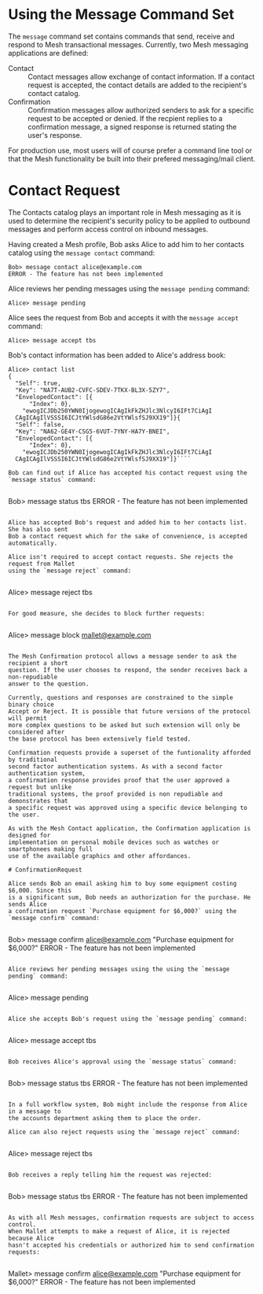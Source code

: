 
# Using the Message Command Set

The `message` command set contains commands that send, receive and respond to 
Mesh transactional messages. Currently, two Mesh messaging applications are defined:

<dl>
<dt>Contact
<dd>Contact messages allow exchange of contact information. If a contact request
is accepted, the contact details are added to the recipient's contact catalog.
<dt>Confirmation
<dd>Confirmation messages allow authorized senders to ask for a specific request 
to be accepted or denied. If the recpient replies to a confirmation message, a
signed response is returned stating the user's response.
</dl>

For production use, most users will of course prefer a command line tool or that
the Mesh functionality be built into their prefered messaging/mail client.

# Contact Request

The Contacts catalog plays an important role in Mesh messaging as it is used to
determine the recipient's security policy to be applied to outbound messages and 
perform access control on inbound messages.

Having created a Mesh profile, Bob asks Alice to add him to her contacts catalog
using the `message contact` command:


````
Bob> message contact alice@example.com
ERROR - The feature has not been implemented
````

Alice reviews her pending messages using the `message pending` command:


````
Alice> message pending
````

Alice sees the request from Bob and accepts it with the `message accept` command:


````
Alice> message accept tbs
````

Bob's contact information has been added to Alice's address book:


````
Alice> contact list
{
  "Self": true,
  "Key": "NA7T-AUB2-CVFC-SDEV-7TKX-BL3X-5ZY7",
  "EnvelopedContact": [{
      "Index": 0},
    "ewogICJDb250YWN0IjogewogICAgIkFkZHJlc3NlcyI6IFt7CiAgI
  CAgICAgIlVSSSI6ICJtYWlsdG86e2VtYWlsfSJ9XX19"]}{
  "Self": false,
  "Key": "NA62-GE4Y-CSG5-6VUT-7YNY-HA7Y-BNEI",
  "EnvelopedContact": [{
      "Index": 0},
    "ewogICJDb250YWN0IjogewogICAgIkFkZHJlc3NlcyI6IFt7CiAgI
  CAgICAgIlVSSSI6ICJtYWlsdG86e2VtYWlsfSJ9XX19"]}````

Bob can find out if Alice has accepted his contact request using the 
`message status` command:


````
Bob> message status tbs
ERROR - The feature has not been implemented
````

Alice has accepted Bob's request and added him to her contacts list. She has also sent
Bob a contact request which for the sake of convenience, is accepted automatically.

Alice isn't required to accept contact requests. She rejects the request from Mallet 
using the `message reject` command:


````
Alice> message reject tbs
````

For good measure, she decides to block further requests:


````
Alice> message block mallet@example.com
````

The Mesh Confirmation protocol allows a message sender to ask the recipient a short
question. If the user chooses to respond, the sender receives back a non-repudiable 
answer to the question.

Currently, questions and responses are constrained to the simple binary choice 
Accept or Reject. It is possible that future versions of the protocol will permit 
more complex questions to be asked but such extension will only be considered after 
the base protocol has been extensively field tested.

Confirmation requests provide a superset of the funtionality afforded by traditional
second factor authentication systems. As with a second factor authentication system,
a confirmation response provides proof that the user approved a request but unlike
traditional systems, the proof provided is non repudiable and demonstrates that
a specific request was approved using a specific device belonging to the user.

As with the Mesh Contact application, the Confirmation application is designed for 
implementation on personal mobile devices such as watches or smartphonees making full 
use of the available graphics and other affordances.

# ConfirmationRequest

Alice sends Bob an email asking him to buy some equipment costing $6,000. Since this
is a significant sum, Bob needs an authorization for the purchase. He sends Alice
a confirmation request `Purchase equipment for $6,000?` using the  
`message confirm` command:


````
Bob> message confirm alice@example.com "Purchase equipment for $6,000?"
ERROR - The feature has not been implemented
````

Alice reviews her pending messages using the using the `message pending` command:


````
Alice> message pending
````

Alice she accepts Bob's request using the `message pending` command:


````
Alice> message accept tbs
````

Bob receives Alice's approval using the `message status` command:


````
Bob> message status tbs
ERROR - The feature has not been implemented
````

In a full workflow system, Bob might include the response from Alice in a message to
the accounts department asking them to place the order.

Alice can also reject requests using the `message reject` command:


````
Alice> message reject tbs
````

Bob receives a reply telling him the request was rejected:


````
Bob> message status tbs
ERROR - The feature has not been implemented
````

As with all Mesh messages, confirmation requests are subject to access control.
When Mallet attempts to make a request of Alice, it is rejected because Alice
hasn't accepted his credentials or authorized him to send confirmation requests:


````
Mallet> message confirm alice@example.com "Purchase equipment for $6,000?"
ERROR - The feature has not been implemented
````


